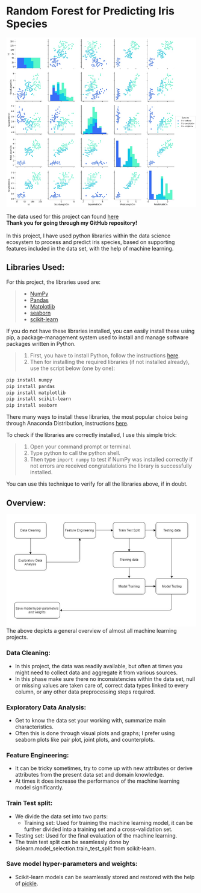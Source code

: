 # Random Forest for Predicting Iris Species

![plot](pairplot.jpg) <br>

The data used for this project can found [here](https://www.kaggle.com/uciml/iris) <br>
**Thank you for going through my GitHub repository!**<br><br>
In this project, I have used python libraries within the data science ecosystem to process and predict iris species, based on supporting features included in the data set, with the help of machine learning.

## Libraries Used:
For this project, the libraries used are:
>* [NumPy](https://github.com/numpy/numpy)
>* [Pandas](https://github.com/pandas-dev/pandas)
>* [Matplotlib](https://github.com/matplotlib/matplotlib)
>* [seaborn](https://github.com/mwaskom/seaborn)
>* [scikit-learn](https://github.com/scikit-learn/scikit-learn)

If you do not have these libraries installed, you can easily install these using pip, a package-management system used to install and manage software packages written in Python.<br>
>1. First, you have to install Python, follow the instructions [here](https://www.python.org/downloads/).<br> 
>1. Then for installing the required libraries (if not installed already), use the script below (one by one):

```bash
pip install numpy
pip install pandas
pip install matplotlib
pip install scikit-learn
pip install seaborn
```

There many ways to install these libraries, the most popular choice being through Anaconda Distribution, instructions [here](https://docs.anaconda.com/anaconda/install/). <br>

To check if the libraries are correctly installed, I use this simple trick:
>1. Open your command prompt or terminal.
>1. Type python to call the python shell.
>1. Then type ```import numpy``` to test if NumPy was installed correctly if not errors are received congratulations the library is successfully installed. <br> 

You can use this technique to verify for all the libraries above, if in doubt. 

## Overview:
![Diagram image file](Diagram.jpg) <br>
The above depicts a general overview of almost all machine learning projects. 
### Data Cleaning:
* In this project, the data was readily available, but often at times you might need to collect data and aggregate it from various sources. 
* In this phase make sure there no inconsistencies within the data set, null or missing values are taken care of, correct data types linked to every column, or any other data preprocessing steps required.

### Exploratory Data Analysis:
* Get to know the data set your working with, summarize main characteristics. 
* Often this is done through visual plots and graphs; I prefer using seaborn plots like pair plot, joint plots, and counterplots. 

### Feature Engineering:
* It can be tricky sometimes, try to come up with new attributes or derive attributes from the present data set and domain knowledge.
* At times it does increase the performance of the machine learning model significantly. 

### Train Test split:
* We divide the data set into two parts:
  * Training set: Used for training the machine learning model, it can be further divided into a training set and a cross-validation set.
 * Testing set: Used for the final evaluation of the machine learning. 
* The train test split can be seamlessly done by sklearn.model_selection.train_test_split from scikit-learn. 

### Save model hyper-parameters and weights:
* Scikit-learn models can be seamlessly stored and restored with the help of [pickle](https://github.com/python/cpython/blob/master/Lib/pickle.py).


